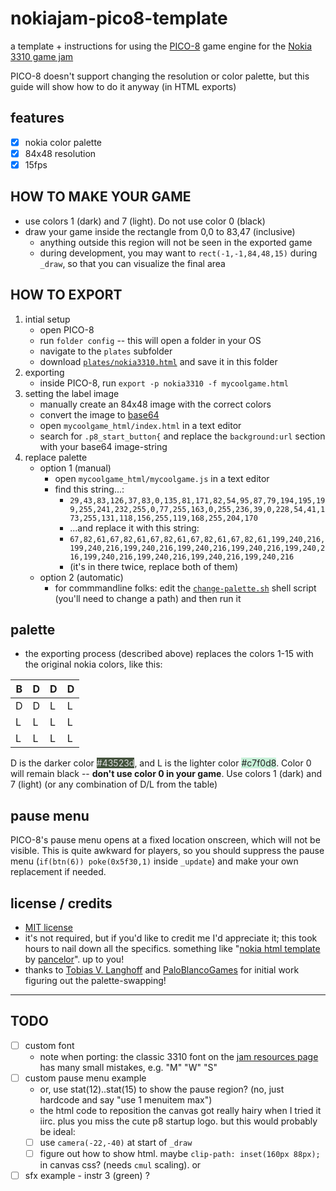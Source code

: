 # nokiajam-pico8-template

a template + instructions for using the [PICO-8](https://www.lexaloffle.com/pico-8.php) game engine for the [Nokia 3310 game jam](https://itch.io/jam/nokiajam3)

PICO-8 doesn't support changing the resolution or color palette, but this guide will show how to do it anyway (in HTML exports)

## features
- [x] nokia color palette
- [x] 84x48 resolution 
- [x] 15fps

## HOW TO MAKE YOUR GAME
- use colors 1 (dark) and 7 (light). Do not use color 0 (black)
- draw your game inside the rectangle from 0,0 to 83,47 (inclusive)
    - anything outside this region will not be seen in the exported game
    - during development, you may want to `rect(-1,-1,84,48,15)` during `_draw`, so that you can visualize the final area

## HOW TO EXPORT
1. intial setup 
    - open PICO-8
    - run `folder config` -- this will open a folder in your OS
    - navigate to the `plates` subfolder
    - download [`plates/nokia3310.html`](./plates/nokia3310.html) and save it in this folder
2. exporting
    - inside PICO-8, run `export -p nokia3310 -f mycoolgame.html`
3. setting the label image
    - manually create an 84x48 image with the correct colors
    - convert the image to [base64](https://elmah.io/tools/base64-image-encoder/)
    - open `mycoolgame_html/index.html` in a text editor
    - search for `.p8_start_button{` and replace the `background:url` section with your base64 image-string
4. replace palette
    - option 1 (manual)
        - open `mycoolgame_html/mycoolgame.js` in a text editor
        - find this string...:
            - `29,43,83,126,37,83,0,135,81,171,82,54,95,87,79,194,195,199,255,241,232,255,0,77,255,163,0,255,236,39,0,228,54,41,173,255,131,118,156,255,119,168,255,204,170`
            - ...and replace it with this string:
            - `67,82,61,67,82,61,67,82,61,67,82,61,67,82,61,199,240,216,199,240,216,199,240,216,199,240,216,199,240,216,199,240,216,199,240,216,199,240,216,199,240,216,199,240,216`
            - (it's in there twice, replace both of them)
    - option 2 (automatic)
        - for commmandline folks: edit the [`change-palette.sh`](./change-palette.sh) shell script (you'll need to change a path) and then run it

## palette
- the exporting process (described above) replaces the colors 1-15 with the original nokia colors, like this:

B | D | D | D
--- | --- | --- | ---
D | D | L | L
L | L | L | L
L | L | L | L

D is the darker color <span style="background:#43523d;color:#ddd">#43523d</span>, and L is the lighter color <span style="background:#c7f0d8;color:#222">#c7f0d8</span>. Color 0 will remain black -- **don't use color 0 in your game**. Use colors 1 (dark) and 7 (light) (or any combination of D/L from the table)

## pause menu
PICO-8's pause menu opens at a fixed location onscreen, which will not be visible. This is quite awkward for players, so you should suppress the pause menu (`if(btn(6)) poke(0x5f30,1)` inside `_update`) and make your own replacement if needed.

## license / credits
- [MIT license](./LICENSE)
- it's not required, but if you'd like to credit me I'd appreciate it; this took hours to nail down all the specifics. something like "[nokia html template](https://github.com/pancelor/nokiajam-pico8-template) by [pancelor](https://pancelor.itch.io/)". up to you!
- thanks to [Tobias V. Langhoff](https://itch.io/profile/tobiasvl) and [PaloBlancoGames](https://itch.io/profile/paloblancogames) for initial work figuring out the palette-swapping!

---

## TODO
- [ ] custom font
  - note when porting: the classic 3310 font on the [jam resources page](https://phillipp.itch.io/nokiajamresources) has many small mistakes, e.g. "M" "W" "S"
- [ ] custom pause menu example
    - or, use stat(12)..stat(15) to show the pause region? (no, just hardcode and say "use 1 menuitem max")
    - the html code to reposition the canvas got really hairy when I tried it iirc. plus you miss the cute p8 startup logo. but this would probably be ideal:
    - [ ] use `camera(-22,-40)` at start of `_draw`
    - [ ] figure out how to show html. maybe `clip-path: inset(160px 88px);` in canvas css? (needs `cmul` scaling). or 
- [ ] sfx example - instr 3 (green) ?
